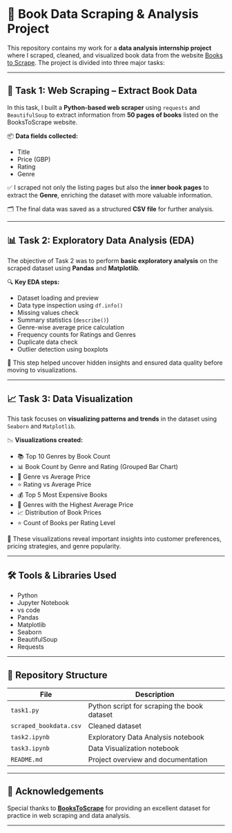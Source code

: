 # 📘 Book Data Scraping & Analysis Project

This repository contains my work for a **data analysis internship project** where I scraped, cleaned, and visualized book data from the website [Books to Scrape](https://books.toscrape.com/). The project is divided into three major tasks:

---

## 🧪 Task 1: Web Scraping – Extract Book Data

In this task, I built a **Python-based web scraper** using `requests` and `BeautifulSoup` to extract information from **50 pages of books** listed on the BooksToScrape website.

📦 **Data fields collected:**
- Title
- Price (GBP)
- Rating
- Genre

✅ I scraped not only the listing pages but also the **inner book pages** to extract the **Genre**, enriching the dataset with more valuable information.

🗂️ The final data was saved as a structured **CSV file** for further analysis.

---

## 📊 Task 2: Exploratory Data Analysis (EDA)

The objective of Task 2 was to perform **basic exploratory analysis** on the scraped dataset using **Pandas** and **Matplotlib**.

🔍 **Key EDA steps:**
- Dataset loading and preview
- Data type inspection using `df.info()`
- Missing values check
- Summary statistics (`describe()`)
- Genre-wise average price calculation
- Frequency counts for Ratings and Genres
- Duplicate data check
- Outlier detection using boxplots

🧠 This step helped uncover hidden insights and ensured data quality before moving to visualizations.

---

## 📈 Task 3: Data Visualization

This task focuses on **visualizing patterns and trends** in the dataset using `Seaborn` and `Matplotlib`.

📉 **Visualizations created:**
- 📚 Top 10 Genres by Book Count
- 📊 Book Count by Genre and Rating (Grouped Bar Chart)
- 💸 Genre vs Average Price
- ⭐ Rating vs Average Price
- 💰 Top 5 Most Expensive Books
- 🧾 Genres with the Highest Average Price
- 📈 Distribution of Book Prices
- ⭐ Count of Books per Rating Level

🎯 These visualizations reveal important insights into customer preferences, pricing strategies, and genre popularity.

---

## 🛠️ Tools & Libraries Used

- Python  
- Jupyter Notebook
- vs code 
- Pandas  
- Matplotlib  
- Seaborn  
- BeautifulSoup  
- Requests  

---

## 📁 Repository Structure

| File | Description |
|------|-------------|
| `task1.py` | Python script for scraping the book dataset |
| `scraped_bookdata.csv` | Cleaned dataset |
| `task2.ipynb` | Exploratory Data Analysis notebook |
| `task3.ipynb` | Data Visualization notebook |
| `README.md` | Project overview and documentation |

---

## 🙏 Acknowledgements

Special thanks to **[BooksToScrape](https://books.toscrape.com/)** for providing an excellent dataset for practice in web scraping and data analysis.

---

